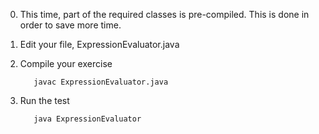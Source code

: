 0) This time, part of the required classes is pre-compiled. This is done in order to save more time.
2) Edit your file, ExpressionEvaluator.java
3) Compile your exercise

          javac ExpressionEvaluator.java

4) Run the test

          java ExpressionEvaluator
